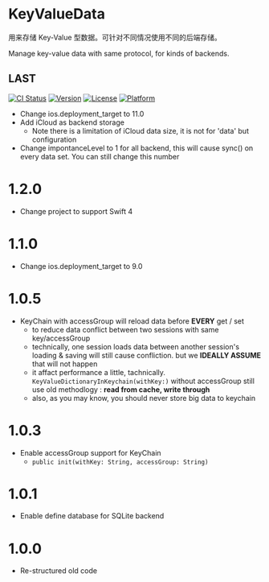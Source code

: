 # KeyValueData
用来存储 Key-Value 型数据。可针对不同情况使用不同的后端存储。

Manage key-value data with same protocol, for kinds of backends.

## LAST
[![CI Status](http://img.shields.io/travis/1Fr3dG/KeyValueData.svg?style=flat)](https://travis-ci.org/1fr3dg/KeyValueData)
[![Version](https://img.shields.io/cocoapods/v/KeyValueData.svg?style=flat)](http://cocoapods.org/pods/KeyValueData)
[![License](https://img.shields.io/cocoapods/l/KeyValueData.svg?style=flat)](http://cocoapods.org/pods/KeyValueData)
[![Platform](https://img.shields.io/cocoapods/p/KeyValueData.svg?style=flat)](http://cocoapods.org/pods/KeyValueData)

* Change ios.deployment_target to 11.0
* Add iCloud as backend storage
	* Note there is a limitation of iCloud data size, it is not for 'data' but configuration
* Change impontanceLevel to 1 for all backend, this will cause sync() on every data set. You can still change this number

# 1.2.0
* Change project to support Swift 4

# 1.1.0
* Change ios.deployment_target to 9.0

# 1.0.5
* KeyChain with accessGroup will reload data before **EVERY** get / set
	* to reduce data conflict between two sessions with same key/accessGroup
	* technically, one session loads data between another session's loading & saving will still cause confliction. but we **IDEALLY ASSUME** that will not happen
	* it affact performance a little, tachnically. `KeyValueDictionaryInKeychain(withKey:)` without accessGroup still use old methodlogy : **read from cache, write through**
	* also, as you may know, you should never store big data to keychain

# 1.0.3
* Enable accessGroup support for KeyChain
	* `public init(withKey: String, accessGroup: String)`

# 1.0.1
* Enable define database for SQLite backend

# 1.0.0
* Re-structured old code